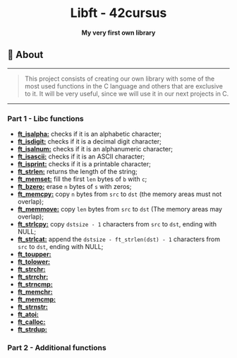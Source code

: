 <h1 align="center">Libft - 42cursus</h1>
<p align="center"><strong>My very first own library</strong></p>

## 📑 About
---
> This project consists of creating our own library with some of the most used functions in the C language and others that are exclusive to it. It will be
very useful, since we will use it in our next projects in C.
---

### Part 1 - Libc functions

* [**ft_isalpha:**](/libft/ft_isalpha.c) checks if it is an alphabetic character;
* [**ft_isdigit:**](/libft/ft_isdigit.c) checks if it is a decimal digit character;
* [**ft_isalnum:**](/libft/ft_isalnum.c) checks if it is an alphanumeric character;
* [**ft_isascii:**](/libft/ft_isascii.c) checks if it is an ASCII character;
* [**ft_isprint:**](/libft/ft_isprint.c) checks if it is a printable character;
* [**ft_strlen:**](/libft/ft_strlen.c) returns the length of the string;
* [**ft_memset:**](/libft/ft_memset.c) fill the first `len` bytes of `b` with `c`;
* [**ft_bzero:**](/libft/ft_bzero.c) erase `n` bytes of `s` with zeros;
* [**ft_memcpy:**](/libft/ft_memcpy.c) copy `n` bytes from `src` to `dst` (the memory areas must not overlap);
* [**ft_memmove:**](/libft/ft_memmove.c) copy `len` bytes from `src` to `dst` (The memory areas may overlap);
* [**ft_strlcpy:**](/libft/ft_strlcpy.c) copy `dstsize - 1` characters from `src` to `dst`, ending with NULL;
* [**ft_strlcat:**](/libft/ft_strlcat.c) append the `dstsize - ft_strlen(dst) - 1` characters from `src` to `dst`, ending with NULL;
* [**ft_toupper:**](/libft/ft_toupper.c) 
* [**ft_tolower:**](/libft/ft_tolower.c) 
* [**ft_strchr:**](/libft/ft_strchr.c) 
* [**ft_strrchr:**](/libft/ft_strrchr.c) 
* [**ft_strncmp:**](/libft/ft_strncmp.c) 
* [**ft_memchr:**](/libft/ft_memchr.c) 
* [**ft_memcmp:**](/libft/ft_memcmp.c) 
* [**ft_strnstr:**](/libft/ft_strnstr.c) 
* [**ft_atoi:**](/libft/ft_atoi.c) 
* [**ft_calloc:**](/libft/ft_calloc.c) 
* [**ft_strdup:**](/libft/ft_strdup.c) 

### Part 2 - Additional functions
